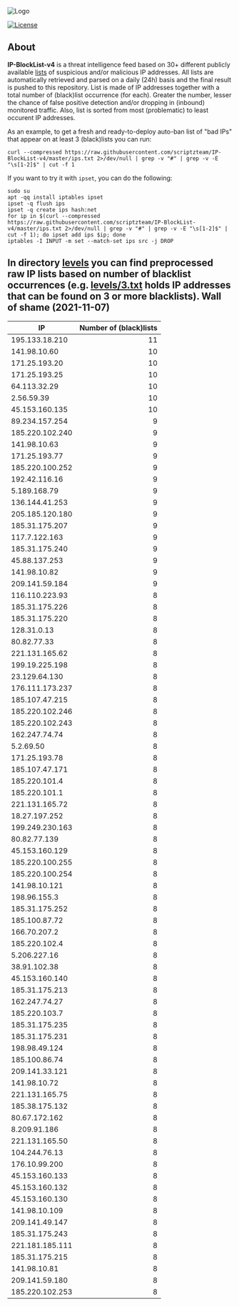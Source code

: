 ![Logo](https://i.imgur.com/PyKLAe7.png)

[![License](https://img.shields.io/badge/license-The_Unlicense-red.svg)](https://unlicense.org/)

About
----

**IP-BlockList-v4** is a threat intelligence feed based on 30+ different publicly available [lists](https://github.com/stamparm/maltrail) of suspicious and/or malicious IP addresses. All lists are automatically retrieved and parsed on a daily (24h) basis and the final result is pushed to this repository. List is made of IP addresses together with a total number of (black)list occurrence (for each). Greater the number, lesser the chance of false positive detection and/or dropping in (inbound) monitored traffic. Also, list is sorted from most (problematic) to least occurent IP addresses.

As an example, to get a fresh and ready-to-deploy auto-ban list of "bad IPs" that appear on at least 3 (black)lists you can run:

```
curl --compressed https://raw.githubusercontent.com/scriptzteam/IP-BlockList-v4/master/ips.txt 2>/dev/null | grep -v "#" | grep -v -E "\s[1-2]$" | cut -f 1
```

If you want to try it with `ipset`, you can do the following:

```
sudo su
apt -qq install iptables ipset
ipset -q flush ips
ipset -q create ips hash:net
for ip in $(curl --compressed https://raw.githubusercontent.com/scriptzteam/IP-BlockList-v4/master/ips.txt 2>/dev/null | grep -v "#" | grep -v -E "\s[1-2]$" | cut -f 1); do ipset add ips $ip; done
iptables -I INPUT -m set --match-set ips src -j DROP
```

In directory [levels](levels) you can find preprocessed raw IP lists based on number of blacklist occurrences (e.g. [levels/3.txt](levels/3.txt) holds IP addresses that can be found on 3 or more blacklists).
Wall of shame (2021-11-07)
----

|IP|Number of (black)lists|
|---|--:|
195.133.18.210|11
141.98.10.60|10
171.25.193.20|10
171.25.193.25|10
64.113.32.29|10
2.56.59.39|10
45.153.160.135|10
89.234.157.254|9
185.220.102.240|9
141.98.10.63|9
171.25.193.77|9
185.220.100.252|9
192.42.116.16|9
5.189.168.79|9
136.144.41.253|9
205.185.120.180|9
185.31.175.207|9
117.7.122.163|9
185.31.175.240|9
45.88.137.253|9
141.98.10.82|9
209.141.59.184|9
116.110.223.93|8
185.31.175.226|8
185.31.175.220|8
128.31.0.13|8
80.82.77.33|8
221.131.165.62|8
199.19.225.198|8
23.129.64.130|8
176.111.173.237|8
185.107.47.215|8
185.220.102.246|8
185.220.102.243|8
162.247.74.74|8
5.2.69.50|8
171.25.193.78|8
185.107.47.171|8
185.220.101.4|8
185.220.101.1|8
221.131.165.72|8
18.27.197.252|8
199.249.230.163|8
80.82.77.139|8
45.153.160.129|8
185.220.100.255|8
185.220.100.254|8
141.98.10.121|8
198.96.155.3|8
185.31.175.252|8
185.100.87.72|8
166.70.207.2|8
185.220.102.4|8
5.206.227.16|8
38.91.102.38|8
45.153.160.140|8
185.31.175.213|8
162.247.74.27|8
185.220.103.7|8
185.31.175.235|8
185.31.175.231|8
198.98.49.124|8
185.100.86.74|8
209.141.33.121|8
141.98.10.72|8
221.131.165.75|8
185.38.175.132|8
80.67.172.162|8
8.209.91.186|8
221.131.165.50|8
104.244.76.13|8
176.10.99.200|8
45.153.160.133|8
45.153.160.132|8
45.153.160.130|8
141.98.10.109|8
209.141.49.147|8
185.31.175.243|8
221.181.185.111|8
185.31.175.215|8
141.98.10.81|8
209.141.59.180|8
185.220.102.253|8
